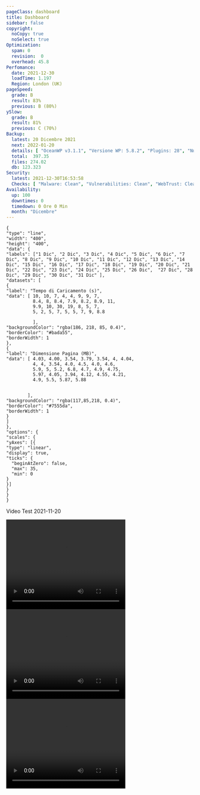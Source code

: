 ```yaml
---
pageClass: dashboard
title: Dashboard
sidebar: false
copyright:
  noCopy: true
  noSelect: true
Optimization:
  spam: 0
  revision:  0
  overhead: 45.8
Perfomance:
  date: 2021-12-30
  loadTime: 1.197
  Region: London (UK)
pageSpeed:
  grade: B
  result: 83%
  previous: B (80%)
ySlow:
  grade: B
  result: 81%
  previous: C (70%)
Backup:
  latest: 20 Dicembre 2021
  next: 2022-01-20
  details: [ "OceanWP v3.1.1", "Versione WP: 5.8.2", "Plugins: 28", "Numero di Posts: 2", "Commenti Approvati: 0" ]
  total:  397.35
  files: 274.02
  db: 123.323
Security:
  latest: 2021-12-30T16:53:58
  Checks: [ "Malware: Clean", "Vulnerabilities: Clean", "WebTrust: Clean" ]
Availability:
  up: 100
  downtimes: 0
  timedown: 0 Ore 0 Min
  month: "Dicembre"
---
```


<main
    data-color-mode="auto"
    data-light-theme="light"
    data-dark-theme="dark_dimmed"
    class="d-flex flex-justify-between flex-column flex-sm-row  flex-md-items-start">
<section
class="color-bg-subtle my-2 p-md-4 p-sm-2 border rounded col-sm-12 mx-1 col-md-8 flex-1">
<PerfomanceHeader />
<div class="d-flex flex-wrap flex-justify-around flex-sm-items-center">
<pageSpeed /> <ySlow />
</div>

<ChartBox>

```chart
{
"type": "line",
"width": "400",
"height": "400",
"data": {
"labels": ["1 Dic", "2 Dic", "3 Dic", "4 Dic", "5 Dic", "6 Dic", "7 Dic", "8 Dic", "9 Dic", "10 Dic", "11 Dic", "12 Dic", "13 Dic", "14 Dic", "15 Dic", "16 Dic", "17 Dic", "18 Dic", "19 Dic", "20 Dic", "21 Dic", "22 Dic", "23 Dic", "24 Dic", "25 Dic", "26 Dic",  "27 Dic", "28 Dic", "29 Dic", "30 Dic", "31 Dic" ],
"datasets": [
{
"label": "Tempo di Caricamento (s)",
"data": [ 10, 10, 7, 4, 4, 9, 9, 7,
          8.4, 8, 8.4, 7.9, 8.2, 8.9, 11,
          9.9, 10, 30, 19, 8, 5, 7,
          5, 2, 5, 7, 5, 5, 7, 9, 8.8

          ],
"backgroundColor": "rgba(186, 218, 85, 0.4)",
"borderColor": "#bada55",
"borderWidth": 1
},
{
"label": "Dimensione Pagina (MB)",
"data": [ 4.03, 4.00, 3.54, 3.79, 3.54, 4, 4.04,
          4, 4, 3.54, 4.0, 4.5, 4.0, 4.6,
          5.9, 5, 5.2, 6.8, 4.7, 4.9, 4.75,
          5.97, 4.05, 3.94, 4.12, 4.55, 4.21,
          4.9, 5.5, 5.87, 5.88


        ],
"backgroundColor": "rgba(117,85,218, 0.4)",
"borderColor": "#7555da",
"borderWidth": 1
}
]
},
"options": {
"scales": {
"yAxes": [{
"type": "linear",
"display": true,
"ticks": {
  "beginAtZero": false,
  "max": 35,
  "min": 0
}
}]
}
}
}
```
</ChartBox>

<div class="border color-bg-subtle my-4" >
  <p class="f5 pl-6 pt-2">Video Test <span class="text-small Label Label--inline">2021-11-20</span> </p>
  <div class="d-flex flex-wrap flex-justify-around">
      <video width="320" height="240" controls autoplay>
          <source src="/browsertime-results/energ-tech.it/2021-11-20T132942+0000/pages/energ-tech_it/data/video/1.mp4" type="video/mp4">
      Your browser does not support the video tag.
      </video>
          <video  width="320" height="240" controls autoplay>
          <source src="/browsertime-results/energ-tech.it/2021-11-20T132942+0000/pages/energ-tech_it/data/video/1.mp4" type="video/mp4">
      Your browser does not support the video tag.
      </video>
          <video  width="320" height="240" controls autoplay>
          <source src="/browsertime-results/energ-tech.it/2021-11-20T132942+0000/pages/energ-tech_it/data/video/1.mp4" type="video/mp4">
      Your browser does not support the video tag.
      </video>
  </div>
</div>

<OptimizationWidget />

<div class="container d-flex flex-column flex-sm-row">
  <DowntimeWidget class="col-sm-12 col-md-6 mx-auto" />

  <AxiosWp id="installed_plugins"  class="col-sm-12 col-md-6 color-bg-default rounded mt-3 color-bg-subtle">

  </AxiosWp>
</div>

</section>


<section class="col-sm-12 col-md-3 mx-2">


<BackupCard />
<SecurityCard />

<ScanBot />

<HttpsStatus />

<UpdatesCard>

<ThemesTimeline />
<PluginsTimeline />



</UpdatesCard>

</section>


</main>

<style>





</style>
